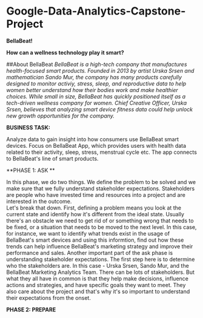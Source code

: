 # Google-Data-Analytics-Capstone-Project
**BellaBeat!**

**How can a wellness technology play it smart?**


##About BellaBeat
*BellaBeat is a high-tech company that manufactures health-focused smart products. Founded in 2013 by artist Urska Srsen and mathematician Sando Mur, the company has many products carefully designed to monitor activiy, stress, sleep, and reproductive data to help women better understand how their bodies work and make healthier choices. While small in size, BellaBeat has quickly positioned itself as a tech-driven wellness company for women. Chief Creative Officer, Urska Srsen, believes that analyzing smart device fitness data could help unlock new growth opportunities for the company.*

**BUSINESS TASK:**

Analyze data to gain insight into how consumers use BellaBeat smart devices. Focus on BellaBeat App, which provides users with health data related to their activity, sleep, stress, menstrual cycle etc. The app connects to BellaBeat's line of smart products. 

**PHASE 1: ASK **

In this phase, we do two things. We define the problem to be solved and we make sure that we fully understand stakeholder expectations. Stakeholders are people who have invested time and resources into a project and are interested in the outcome.   
Let's break that down. First, defining a problem means you look at the current state and identify how it's different from the ideal state. Usually there's an obstacle we need to get rid of or something wrong that needs to be fixed, or a situation that needs to be moved to the next level. In this case, for instance, we want to identify what trends exist in the usage of BellaBeat's smart devices and using this informtion, find out how these trends can help influence BellaBeat's marketing strategy and improve their performance and sales. 
Another important part of the ask phase is understanding stakeholder expectations. The first step here is to determine who the stakeholders are. In this case - Urska Srsen, Sando Mur, and the BellaBeat Marketing Analytics Team. There can be lots of stakeholders. But what they all have in common is that they help make decisions, influence actions and strategies, and have specific goals they want to meet. They also care about the project and that's why it's so important to understand their expectations from the onset. 

**PHASE 2: PREPARE**

